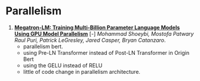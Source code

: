 # Parallelism

1. [**Megatron-LM: Training Multi-Billion Parameter Language Models Using GPU Model Parallelism**](https://github.com/iofu728/PaperRead/blob/master/NLP/Parallelism/Megatron-LM.pdf) [-] _Mohammad Shoeybi, Mostofa Patwary Raul Puri, Patrick LeGresley, Jared Casper, Bryan Catanzaro_.
   - parallelism bert. 
   - using Pre-LN Transformer instead of Post-LN Transformer in Origin Bert 
   - using the GELU instead of RELU
   - little of code change in parallelism architecture.
